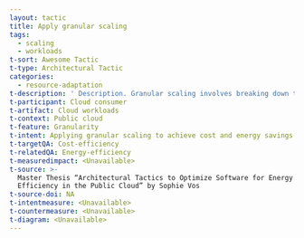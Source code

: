 ```yaml
---
layout: tactic
title: Apply granular scaling
tags:
  - scaling
  - workloads
t-sort: Awesome Tactic
t-type: Architectural Tactic
categories:
  - resource-adaptation
t-description: ' Description. Granular scaling involves breaking down the workload into smaller components. Accordingly, the used resources can be scaled down into smaller chunks. This results in a better match between the physical resources and the workload. The workload needs to be re-architected to be able to scale up and down in smaller granularities. Granular scaling allows a precise match of the physical hardware to the workload. To illustrate, if a workload consists of two components with the same specification and the resource utilization is 75%, both components are required to run the workload. In contrast, when the workload consists of four components, one component can be switched off to facilitate the 75% resource utilization. Switching off resources results in cost and energy savings.'
t-participant: Cloud consumer
t-artifact: Cloud workloads
t-context: Public cloud
t-feature: Granularity
t-intent: Applying granular scaling to achieve cost and energy savings.
t-targetQA: Cost-efficiency
t-relatedQA: Energy-efficiency
t-measuredimpact: <Unavailable>
t-source: >-
  Master Thesis “Architectural Tactics to Optimize Software for Energy
  Efficiency in the Public Cloud” by Sophie Vos
t-source-doi: NA
t-intentmeasure: <Unavailable>
t-countermeasure: <Unavailable>
t-diagram: <Unavailable>
---
```


